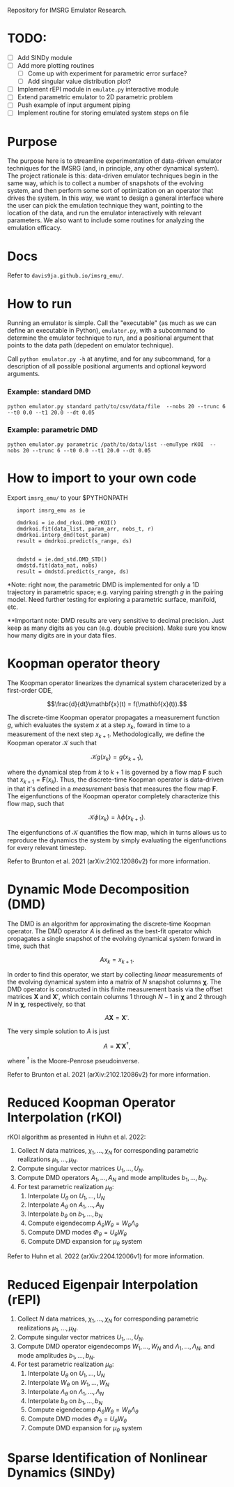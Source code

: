 Repository for IMSRG Emulator Research.

# TODO:

- [ ] Add SINDy module
- [ ] Add more plotting routines
  - [ ] Come up with experiment for parametric error surface?
  - [ ] Add singular value distribution plot?
- [ ] Implement rEPI module in `emulate.py` interactive module
- [ ] Extend parametric emulator to 2D parametric problem
- [ ] Push example of input argument piping
- [ ] Implement routine for storing emulated system steps on file

# Purpose

The purpose here is to streamline experimentation of data-driven emulator techniques for the IMSRG (and, in principle, any other dynamical system). The project rationale is this: data-driven emulator techniques begin in the same way, which is to collect a number of snapshots of the evolving system, and then perform some sort of optimization on an operator that drives the system. In this way, we want to design a general interface where the user can pick the emulation technique they want, pointing to the location of the data, and run the emulator interactively with relevant parameters. We also want to include some routines for analyzing the emulation efficacy.

# Docs

Refer to `davis9ja.github.io/imsrg_emu/`.

# How to run

Running an emulator is simple. Call the "executable" (as much as we can define an executable in Python), `emulator.py`, with a subcommand to determine the emulator technique to run, and a positional argument that points to the data path (depedent on emulator technique).

Call `python emulator.py -h` at anytime, and for any subcommand, for a description of all possible positional arguments and optional keyword arguments.

### Example: standard DMD

    python emulator.py standard path/to/csv/data/file  --nobs 20 --trunc 6 --t0 0.0 --t1 20.0 --dt 0.05

### Example: parametric DMD

    python emulator.py parametric /path/to/data/list --emuType rKOI  --nobs 20 --trunc 6 --t0 0.0 --t1 20.0 --dt 0.05

# How to import to your own code

Export `imsrg_emu/` to your $PYTHONPATH

       import imsrg_emu as ie

       dmdrkoi = ie.dmd_rkoi.DMD_rKOI()
       dmdrkoi.fit(data_list, param_arr, nobs_t, r)
       dmdrkoi.interp_dmd(test_param)
       result = dmdrkoi.predict(s_range, ds)


       dmdstd = ie.dmd_std.DMD_STD()
       dmdstd.fit(data_mat, nobs)
       result = dmdstd.predict(s_range, ds)

*Note: right now, the parametric DMD is implemented for only a 1D trajectory in parametric space; e.g. varying pairing strength $`g`$ in the pairing model. Need further testing for exploring a parametric surface, manifold, etc.

**Important note: DMD results are very sensitive to decimal precision. Just keep as many digits as you can (e.g. double precision). Make sure you know how many digits are in your data files.

# Koopman operator theory

The Koopman operator linearizes the dynamical system characeterized by a first-order ODE,

```math
\frac{d}{dt}\mathbf{x}(t) = f(\mathbf{x}(t)).
```

The discrete-time Koopman operator propagates a measurement function $`g`$, which evaluates the system $`x`$ at a step $`x_k`$, foward in time to a measurement of the next step $`x_{k+1}`$. Methodologically, we define the Koopman operator $`\mathcal{K}`$ such that

```math
\mathcal{K}g(x_k) = g(x_{k+1}),
```

where the dynamical step from $`k`$ to $`k+1`$ is governed by a flow map $`\mathbf{F}`$ such that $`x_{k+1} = \mathbf{F}(x_k)`$. Thus, the discrete-time Koopman operator is data-driven in that it's defined in a *measurement* basis that measures the flow map $`\mathbf{F}`$. The eigenfunctions of the Koopman operator completely characterize this flow map, such that

```math
\mathcal{K}\phi(x_k) = \lambda \phi(x_{k+1}).
```

The eigenfunctions of $`\mathcal{K}`$ quantifies the flow map, which in turns allows us to reproduce the dynamics the system by simply evaluating the eigenfunctions for every relevant timestep.

Refer to Brunton et al. 2021 (arXiv:2102.12086v2) for more information.

# Dynamic Mode Decomposition (DMD)

The DMD is an algorithm for approximating the discrete-time Koopman operator. The DMD operator $`A`$ is defined as the best-fit operator which propagates a single snapshot of the evolving dynamical system forward in time, such that

```math
Ax_k = x_{k+1}.
```

In order to find this operator, we start by collecting *linear* measurements of the evolving dynamical system into a matrix of $`N`$ snapshot columns $`\mathbf{\chi}`$. The DMD operator is constructed in this finite measurement basis via the offset matrices $`\mathbf{X}`$ and $`\mathbf{X}'`$, which contain columns $`1`$ through $`N-1`$ in $`\mathbf{\chi}`$ and $`2`$ through $`N`$ in $`\mathbf{\chi}`$, respectively, so that

```math
A\mathbf{X} = \mathbf{X}'.
```
The very simple solution to $`A`$ is just

```math
A = \mathbf{X}'\mathbf{X}^\dagger,
```

where $`^\dagger`$ is the Moore-Penrose pseudoinverse.

Refer to Brunton et al. 2021 (arXiv:2102.12086v2) for more information.

# Reduced Koopman Operator Interpolation (rKOI)

rKOI algorithm as presented in Huhn et al. 2022:

1. Collect $`N`$ data matrices, $`\chi_1,\dots,\chi_N`$ for corresponding parametric realizations $`\mu_1,\dots,\mu_N`$.
2. Compute singular vector matrices $`U_1,\dots,U_N`$.       
3. Compute DMD operators $`A_1,\dots,A_N`$ and mode amplitudes $`b_1,\dots,b_N`$.
4. For test parametric realization $`\mu_\theta`$:
   1. Interpolate $`U_\theta`$ on $`U_1, \dots, U_N`$
   2. Interpolate $`A_\theta`$ on $`A_1, \dots, A_N`$   
   3. Interpolate $`b_\theta`$ on $`b_1, \dots, b_N`$
   4. Compute eigendecomp $`A_\theta W_\theta = W_\theta \Lambda_\theta`$
   5. Compute DMD modes $`\Phi_\theta = U_\theta W_\theta`$
   6. Compute DMD expansion for $`\mu_\theta`$ system

Refer to Huhn et al. 2022 (arXiv:2204.12006v1) for more information.

# Reduced Eigenpair Interpolation (rEPI)

1. Collect $`N`$ data matrices, $`\chi_1,\dots,\chi_N`$ for corresponding parametric realizations $`\mu_1,\dots,\mu_N`$.
2. Compute singular vector matrices $`U_1,\dots,U_N`$.
3. Compute DMD operator eigendecomps $`W_1,\dots,W_N`$ and $`\Lambda_1,\dots,\Lambda_N`$, and mode amplitudes $`b_1,\dots,b_N`$.
4. For test parametric realization $`\mu_\theta`$:
   1. Interpolate $`U_\theta`$ on $`U_1, \dots, U_N`$
   2. Interpolate $`W_\theta`$ on $`W_1, \dots, W_N`$   
   3. Interpolate $`\Lambda_\theta`$ on $`\Lambda_1, \dots, \Lambda_N`$   
   4. Interpolate $`b_\theta`$ on $`b_1, \dots, b_N`$
   5. Compute eigendecomp $`A_\theta W_\theta = W_\theta \Lambda_\theta`$
   6. Compute DMD modes $`\Phi_\theta = U_\theta W_\theta`$
   7. Compute DMD expansion for $`\mu_\theta`$ system

# Sparse Identification of Nonlinear Dynamics (SINDy)
